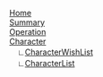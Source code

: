 [Home](https://github.com/LimeStreem/MagicalFPS/wiki)  
[Summary](https://github.com/LimeStreem/MagicalFPS/wiki/Summary)  
[Operation](https://github.com/LimeStreem/MagicalFPS/wiki/Operation)  
[Character](https://github.com/LimeStreem/MagicalFPS/wiki/Character)  
　∟[CharacterWishList](https://github.com/LimeStreem/MagicalFPS/wiki/CharacterWishList)  
　∟[CharacterList](https://github.com/LimeStreem/MagicalFPS/wiki/CharacterList)  
